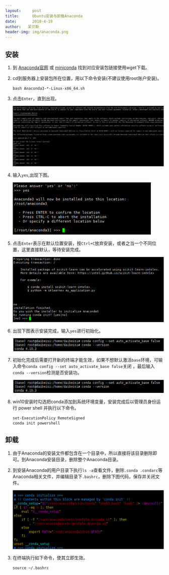 ```yaml
---
layout:     post
title:      Ubuntu安装与卸载Anaconda
date:       2018-4-19
author:   呆贝斯
header-img: img/anaconda.png
---
```

## 安装

1. 到 [Anaconda官网](https://www.anaconda.com/distribution/) 或 [miniconda](https://docs.conda.io/en/latest/miniconda.html) 找到对应安装包链接使用wget下载。

2. cd到服务器上安装包所在位置，用以下命令安装(不建议使用root账户安装)。

    ```text
    bash Anaconda3-*-Linux-x86_64.sh
    ```

3. 点击`Enter`，直到出现。

    ![Anaconda_install_1](/img/Anaconda_install_1.png)

4. 输入`yes`,出现下图。

    ![Anaconda_install_2](/img/Anaconda_install_2.png)

5. 点击`Enter`表示在默认位置安装，按`Ctrl+C`放弃安装，或者之当一个不同位置，这里直接默认，等待安装完成。

    ![Anaconda_install_3](/img/Anaconda_install_3.png)

6. 出现下图表示安装完成，输入`yes`进行初始化。

    ![Anaconda_install_5](/img/Anaconda_install_5.png)

7. 初始化完成后需要打开新的终端才能生效，如果不想默认激活`base`环境，可输入命令`conda config --set auto_activate_base false`关闭 ，最后输入`conda --version`检测是否安装功。

    ![Anaconda_install_5](/img/Anaconda_install_5.png)

8. win10安装时勾选把conda添加到系统环境变量，安装完成后以管理员身份运行 power shell 并执行以下命令。

    ```text
    set-ExecutionPolicy RemoteSigned
    conda init powershell
    ```

## 卸载

1. 由于Anaconda的安装文件都包含在一个目录中，所以直接将该目录删除即可。到Anaconda安装目录，删除整个Anaconda目录。

2. 到安装Anaconda的用户目录下执行`ls -a`查看文件，删除`.conda .condarc`等Anaconda相关文件，并编辑目录下`.bashrc`，删除下图代码，保存并关闭文件。

    ![Anaconda_delete_1](/img/Anaconda_delete_1.png)

3. 在终端执行如下命令，使其立即生效。

    ```text
    source ~/.bashrc
    ```
